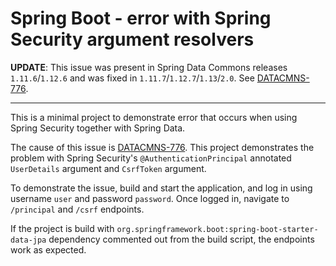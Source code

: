 # Spring Boot - error with Spring Security argument resolvers

**UPDATE**:
This issue was present in Spring Data Commons releases `1.11.6`/`1.12.6` and was fixed in `1.11.7`/`1.12.7`/`1.13`/`2.0`.
See [DATACMNS-776](https://jira.spring.io/browse/DATACMNS-776).

---

This is a minimal project to demonstrate error that occurs when using Spring Security together
with Spring Data.

The cause of this issue is [DATACMNS-776](https://jira.spring.io/browse/DATACMNS-776). This project
demonstrates the problem with Spring Security's `@AuthenticationPrincipal` annotated `UserDetails`
argument and `CsrfToken` argument.

To demonstrate the issue, build and start the application, and log in using username `user` and
password `password`. Once logged in, navigate to `/principal` and `/csrf` endpoints.

If the project is build with `org.springframework.boot:spring-boot-starter-data-jpa` dependency
commented out from the build script, the endpoints work as expected.
